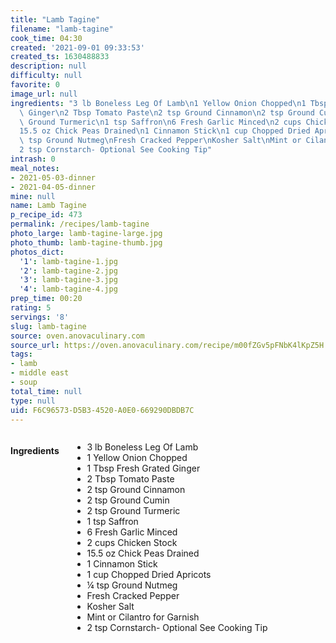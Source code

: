 ```yaml
---
title: "Lamb Tagine"
filename: "lamb-tagine"
cook_time: 04:30
created: '2021-09-01 09:33:53'
created_ts: 1630488833
description: null
difficulty: null
favorite: 0
image_url: null
ingredients: "3 lb Boneless Leg Of Lamb\n1 Yellow Onion Chopped\n1 Tbsp Fresh Grated\
  \ Ginger\n2 Tbsp Tomato Paste\n2 tsp Ground Cinnamon\n2 tsp Ground Cumin\n2 tsp\
  \ Ground Turmeric\n1 tsp Saffron\n6 Fresh Garlic Minced\n2 cups Chicken Stock\n\
  15.5 oz Chick Peas Drained\n1 Cinnamon Stick\n1 cup Chopped Dried Apricots\n\xBC\
  \ tsp Ground Nutmeg\nFresh Cracked Pepper\nKosher Salt\nMint or Cilantro for Garnish\n\
  2 tsp Cornstarch- Optional See Cooking Tip"
intrash: 0
meal_notes:
- 2021-05-03-dinner
- 2021-04-05-dinner
mine: null
name: Lamb Tagine
p_recipe_id: 473
permalink: /recipes/lamb-tagine
photo_large: lamb-tagine-large.jpg
photo_thumb: lamb-tagine-thumb.jpg
photos_dict:
  '1': lamb-tagine-1.jpg
  '2': lamb-tagine-2.jpg
  '3': lamb-tagine-3.jpg
  '4': lamb-tagine-4.jpg
prep_time: 00:20
rating: 5
servings: '8'
slug: lamb-tagine
source: oven.anovaculinary.com
source_url: https://oven.anovaculinary.com/recipe/m00fZGv5pFNbK4lKpZ5H
tags:
- lamb
- middle east
- soup
total_time: null
type: null
uid: F6C96573-D5B3-4520-A0E0-669290DBDB7C
---
```

<div class="columns large-7 small-12" id="writeup">	</div><!-- #writeup -->
</div><!-- #row-one -->
<div class="row" id="row-two">	<div class="columns large-4 small-12" id="ingredients"><h4>Ingredients</h4><div class="box box-ingredients content"><ul>
<li>3 lb Boneless Leg Of Lamb</li>
<li>1 Yellow Onion Chopped</li>
<li>1 Tbsp Fresh Grated Ginger</li>
<li>2 Tbsp Tomato Paste</li>
<li>2 tsp Ground Cinnamon</li>
<li>2 tsp Ground Cumin</li>
<li>2 tsp Ground Turmeric</li>
<li>1 tsp Saffron</li>
<li>6 Fresh Garlic Minced</li>
<li>2 cups Chicken Stock</li>
<li>15.5 oz Chick Peas Drained</li>
<li>1 Cinnamon Stick</li>
<li>1 cup Chopped Dried Apricots</li>
<li>¼ tsp Ground Nutmeg</li>
<li>Fresh Cracked Pepper</li>
<li>Kosher Salt</li>
<li>Mint or Cilantro for Garnish</li>
<li>2 tsp Cornstarch- Optional See Cooking Tip</li>
</ul>
</div>	</div>	<div class="columns large-6 small-12" id="directions">	</div>